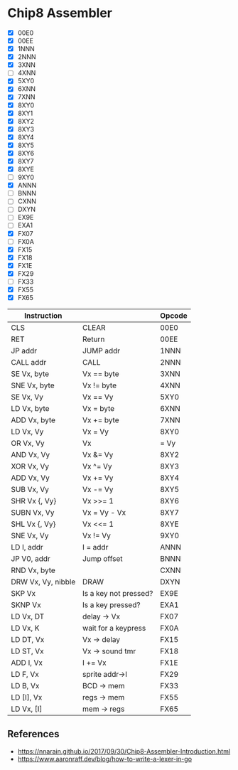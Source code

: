 # Chip8 Assembler

- [x] 00E0
- [x] 00EE
- [x] 1NNN
- [x] 2NNN
- [x] 3XNN
- [ ] 4XNN
- [x] 5XY0
- [x] 6XNN
- [x] 7XNN
- [x] 8XY0
- [x] 8XY1
- [x] 8XY2
- [x] 8XY3
- [x] 8XY4
- [x] 8XY5
- [x] 8XY6
- [x] 8XY7
- [x] 8XYE
- [ ] 9XY0
- [x] ANNN
- [ ] BNNN
- [ ] CXNN
- [ ] DXYN
- [ ] EX9E
- [ ] EXA1
- [x] FX07
- [ ] FX0A
- [x] FX15
- [x] FX18
- [x] FX1E
- [x] FX29
- [ ] FX33
- [x] FX55
- [x] FX65

| Instruction        |                       | Opcode |
|--------------------|-----------------------|--------|
| CLS                | CLEAR                 | 00E0   |
| RET                | Return                | 00EE   |
| JP addr            | JUMP addr             | 1NNN   |
| CALL addr          | CALL                  | 2NNN   |
| SE Vx, byte        | Vx == byte            | 3XNN   |
| SNE Vx, byte       | Vx != byte            | 4XNN   |
| SE Vx, Vy          | Vx == Vy              | 5XY0   |
| LD Vx, byte        | Vx = byte             | 6XNN   |
| ADD Vx, byte       | Vx += byte            | 7XNN   |
| LD Vx, Vy          | Vx = Vy               | 8XY0   |
| OR Vx, Vy          | Vx                    | = Vy   |
| AND Vx, Vy         | Vx &= Vy              | 8XY2   |
| XOR Vx, Vy         | Vx ^= Vy              | 8XY3   |
| ADD Vx, Vy         | Vx += Vy              | 8XY4   |
| SUB Vx, Vy         | Vx -= Vy              | 8XY5   |
| SHR Vx {, Vy}      | Vx >>= 1              | 8XY6   |
| SUBN Vx, Vy        | Vx = Vy - Vx          | 8XY7   |
| SHL Vx {, Vy}      | Vx <<= 1              | 8XYE   |
| SNE Vx, Vy         | Vx != Vy              | 9XY0   |
| LD I, addr         | I = addr              | ANNN   |
| JP V0, addr        | Jump offset           | BNNN   |
| RND Vx, byte       |                       | CXNN   |
| DRW Vx, Vy, nibble | DRAW                  | DXYN   |
| SKP Vx             | Is a key not pressed? | EX9E   |
| SKNP Vx            | Is a key pressed?     | EXA1   |
| LD Vx, DT          | delay → Vx            | FX07   |
| LD Vx, K           | wait for a keypress   | FX0A   |
| LD DT, Vx          | Vx → delay            | FX15   |
| LD ST, Vx          | Vx → sound tmr        | FX18   |
| ADD I, Vx          | I += Vx               | FX1E   |
| LD F, Vx           | sprite addr→I         | FX29   |
| LD B, Vx           | BCD → mem             | FX33   |
| LD [I], Vx         | regs → mem            | FX55   |
| LD Vx, [I]         | mem → regs            | FX65   |

## References
- https://nnarain.github.io/2017/09/30/Chip8-Assembler-Introduction.html
- https://www.aaronraff.dev/blog/how-to-write-a-lexer-in-go